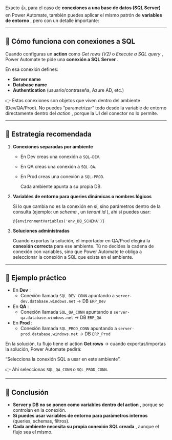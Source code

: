 Exacto 👍, para el caso de **conexiones a una base de datos (SQL Server)** en Power Automate, también puedes aplicar el mismo patrón de  **variables de entorno** , pero con un detalle importante:

---

## 🔹 Cómo funciona con conexiones a SQL

Cuando configuras un **action** como *Get rows (V2)* o  *Execute a SQL query* , Power Automate te pide una  **conexión a SQL Server** .

En esa conexión defines:

* **Server name**
* **Database name**
* **Authentication** (usuario/contraseña, Azure AD, etc.)

👉 Estas conexiones son objetos que viven dentro del ambiente (Dev/QA/Prod). No puedes “parametrizar” todo desde la variable de entorno directamente dentro del  *action* , porque la UI del conector no lo permite.

---

## 🔹 Estrategia recomendada

1. **Conexiones separadas por ambiente**

   * En Dev creas una conexión a `SQL-DEV`.
   * En QA creas una conexión a `SQL-QA`.
   * En Prod creas una conexión a `SQL-PROD`.

     Cada ambiente apunta a su propia DB.
2. **Variables de entorno para queries dinámicas o nombres lógicos**

   Si lo que cambia no es la conexión en sí, sino parámetros dentro de la consulta (ejemplo: un  *schema* , un  *tenant id* ), ahí sí puedes usar:

   <pre class="overflow-visible!" data-start="1193" data-end="1253"><div class="contain-inline-size rounded-2xl relative bg-token-sidebar-surface-primary"><div class="sticky top-9"><div class="absolute end-0 bottom-0 flex h-9 items-center pe-2"><div class="bg-token-bg-elevated-secondary text-token-text-secondary flex items-center gap-4 rounded-sm px-2 font-sans text-xs"><span class="" data-state="closed"></span></div></div></div><div class="overflow-y-auto p-4" dir="ltr"><code class="whitespace-pre! language-text"><span><span>@{environmentVariables('env_DB_SCHEMA')}
   </span></span></code></div></div></pre>
3. **Soluciones administradas**

   Cuando exportas la solución, el importador en QA/Prod elegirá la **conexión correcta** para ese ambiente. Tú no decides la cadena de conexión con variables, sino que Power Automate te obliga a seleccionar la conexión a SQL que exista en el ambiente.

---

## 🔹 Ejemplo práctico

* En  **Dev** :
  * Conexión llamada `SQL_DEV_CONN` apuntando a `server-dev.database.windows.net` → DB `ERP_Dev`
* En  **QA** :
  * Conexión llamada `SQL_QA_CONN` apuntando a `server-qa.database.windows.net` → DB `ERP_QA`
* En  **Prod** :
  * Conexión llamada `SQL_PROD_CONN` apuntando a `server-prod.database.windows.net` → DB `ERP_Prod`

En la solución, tu flujo tiene el action **Get rows** → cuando exportas/importas la solución, Power Automate pedirá:

“Selecciona la conexión SQL a usar en este ambiente”.

👉 Ahí seleccionas `SQL_QA_CONN` o `SQL_PROD_CONN`.

---

## 🔹 Conclusión

* **Server y DB no se ponen como variables dentro del action** , porque se controlan en la conexión.
* **Sí puedes usar variables de entorno para parámetros internos** (queries, schemas, filtros).
* **Cada ambiente necesita su propia conexión SQL creada** , aunque el flujo sea el mismo.
